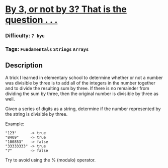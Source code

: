 # [By 3, or not by 3? That is the question . . .](https://www.codewars.com/kata/59f7fc109f0e86d705000043)

### Difficulty: `7 kyu`

### Tags: `Fundamentals` `Strings` `Arrays`

## Description

A trick I learned in elementary school to determine whether or not a number was divisible by three is to add all of the integers in the number together and to divide the resulting sum by three. If there is no remainder from dividing the sum by three, then the original number is divisible by three as well.

Given a series of digits as a string, determine if the number represented by the string is divisible by three.

Example:

```
"123"      -> true
"8409"     -> true
"100853"   -> false
"33333333" -> true
"7"        -> false
```

Try to avoid using the % (modulo) operator.

